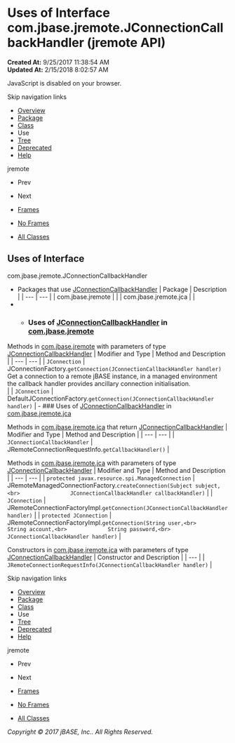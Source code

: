 # Uses of Interface com.jbase.jremote.JConnectionCallbackHandler (jremote   API)

**Created At:** 9/25/2017 11:38:54 AM  
**Updated At:** 2/15/2018 8:02:57 AM  

<!--<br>    try {<br>        if (location.href.indexOf('is-external=true') == -1) {<br>            parent.document.title="Uses of Interface com.jbase.jremote.JConnectionCallbackHandler (jremote   API)";<br>        }<br>    }<br>    catch(err) {<br>    }<br>//-->
JavaScript is disabled on your browser.

Skip navigation links

- [Overview](../../../../overview-summary.html)
- [Package](/30312-jagent/jremote-api)
- [Class](/39248-jremote/com_jbase_jremote_jconnectioncallbackhandler "interface in com.jbase.jremote")
- Use
- [Tree](/39248-jremote/com_jbase_jremote_package-tree)
- [Deprecated](../../../../deprecated-list.html)
- [Help](../../../../help-doc.html)


jremote <br>

- Prev
- Next


- [Frames](../../../../index.html?com/jbase/jremote/class-use//39249-class-use/com_jbase_jremote_class-use_JConnectionCallbackHandler)
- [No Frames](/39249-class-use/com_jbase_jremote_class-use_JConnectionCallbackHandler)


- [All Classes](../../../../allclasses-noframe.html)


<!--<br>  allClassesLink = document.getElementById("allclasses\_navbar\_top");<br>  if(window==top) {<br>    allClassesLink.style.display = "block";<br>  }<br>  else {<br>    allClassesLink.style.display = "none";<br>  }<br>  //-->

## Uses of Interface
com.jbase.jremote.JConnectionCallbackHandler

- Packages that use [JConnectionCallbackHandler](/39248-jremote/com_jbase_jremote_jconnectioncallbackhandler "interface in com.jbase.jremote") | Package | Description |
| --- | --- |
| com.jbase.jremote |   |
| com.jbase.jremote.jca |   |
- - ### Uses of [JConnectionCallbackHandler](/39248-jremote/com_jbase_jremote_jconnectioncallbackhandler "interface in com.jbase.jremote") in [com.jbase.jremote](/30312-jagent/jremote-api)


Methods in [com.jbase.jremote](/30312-jagent/jremote-api) with parameters of type [JConnectionCallbackHandler](/39248-jremote/com_jbase_jremote_jconnectioncallbackhandler "interface in com.jbase.jremote") | Modifier and Type | Method and Description |
| --- | --- |
| `JConnection` | JConnectionFactory.`getConnection(JConnectionCallbackHandler handler)`<br>Get a connection to a remote jBASE instance, in a managed environment<br> the callback handler provides ancillary connection initialisation.<br> |
| `JConnection` | DefaultJConnectionFactory.`getConnection(JConnectionCallbackHandler handler)`  |
    - ### Uses of [JConnectionCallbackHandler](/39248-jremote/com_jbase_jremote_jconnectioncallbackhandler "interface in com.jbase.jremote") in [com.jbase.jremote.jca](/39258-jca/com_jbase_jremote_jca_package-summary)


Methods in [com.jbase.jremote.jca](/39258-jca/com_jbase_jremote_jca_package-summary) that return [JConnectionCallbackHandler](/39248-jremote/com_jbase_jremote_jconnectioncallbackhandler "interface in com.jbase.jremote") | Modifier and Type | Method and Description |
| --- | --- |
| `JConnectionCallbackHandler` | JRemoteConnectionRequestInfo.`getCallbackHandler()`  |



Methods in [com.jbase.jremote.jca](/39258-jca/com_jbase_jremote_jca_package-summary) with parameters of type [JConnectionCallbackHandler](/39248-jremote/com_jbase_jremote_jconnectioncallbackhandler "interface in com.jbase.jremote") | Modifier and Type | Method and Description |
| --- | --- |
| `protected javax.resource.spi.ManagedConnection` | JRemoteManagedConnectionFactory.`createConnection(Subject subject,<br>                JConnectionCallbackHandler callbackHandler)`  |
| `JConnection` | JRemoteConnectionFactoryImpl.`getConnection(JConnectionCallbackHandler handler)`  |
| `protected JConnection` | JRemoteConnectionFactoryImpl.`getConnection(String user,<br>             String account,<br>             String password,<br>             JConnectionCallbackHandler handler)`  |



Constructors in [com.jbase.jremote.jca](/39258-jca/com_jbase_jremote_jca_package-summary) with parameters of type [JConnectionCallbackHandler](/39248-jremote/com_jbase_jremote_jconnectioncallbackhandler "interface in com.jbase.jremote") | Constructor and Description |
| --- |
| `JRemoteConnectionRequestInfo(JConnectionCallbackHandler handler)`  |

Skip navigation links

- [Overview](../../../../overview-summary.html)
- [Package](/30312-jagent/jremote-api)
- [Class](/39248-jremote/com_jbase_jremote_jconnectioncallbackhandler "interface in com.jbase.jremote")
- Use
- [Tree](/39248-jremote/com_jbase_jremote_package-tree)
- [Deprecated](../../../../deprecated-list.html)
- [Help](../../../../help-doc.html)


jremote <br>

- Prev
- Next


- [Frames](../../../../index.html?com/jbase/jremote/class-use//39249-class-use/com_jbase_jremote_class-use_JConnectionCallbackHandler)
- [No Frames](/39249-class-use/com_jbase_jremote_class-use_JConnectionCallbackHandler)


- [All Classes](../../../../allclasses-noframe.html)


<!--<br>  allClassesLink = document.getElementById("allclasses\_navbar\_bottom");<br>  if(window==top) {<br>    allClassesLink.style.display = "block";<br>  }<br>  else {<br>    allClassesLink.style.display = "none";<br>  }<br>  //-->

*Copyright © 2017 jBASE, Inc.. All Rights Reserved.*
